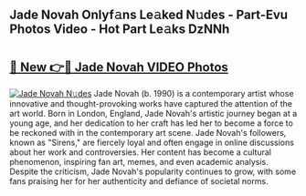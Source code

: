 ## Jade Novah Onlyf𝚊ns Le𝚊ked N𝚞des - Part-Evu Photos Video - Hot Part Le𝚊ks DzNNh

# <h2><a href="http://ab70503.deff.icu/?id=Jade+Novah">🔗 New 👉🔴 Jade Novah VIDEO Photos</a></h2>

[![Jade Novah N𝚞des](https://i.imgur.com/rIISA9y.gif)](http://ab70503.deff.icu/?id=Jade+Novah)
Jade Novah (b. 1990) is a contemporary artist whose innovative and thought-provoking works have captured the attention of the art world. Born in London, England, Jade Novah's artistic journey began at a young age, and her dedication to her craft has led her to become a force to be reckoned with in the contemporary art scene. Jade Novah's followers, known as "Sirens," are fiercely loyal and often engage in online discussions about her work and controversies. Her content has become a cultural phenomenon, inspiring fan art, memes, and even academic analysis. Despite the criticism, Jade Novah's popularity continues to grow, with some fans praising her for her authenticity and defiance of societal norms.
